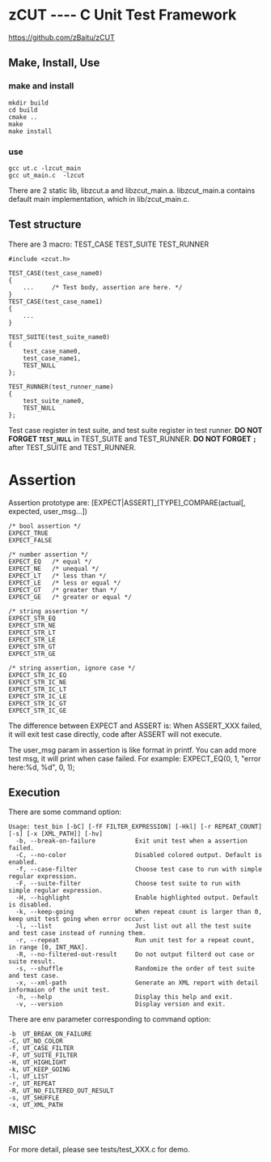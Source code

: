 zCUT ---- C Unit Test Framework
===============================

https://github.com/zBaitu/zCUT


Make, Install, Use
------------------

### make and install
```
mkdir build
cd build
cmake ..
make
make install
```

### use
```
gcc ut.c -lzcut_main
gcc ut_main.c  -lzcut
```
There are 2 static lib, libzcut.a and libzcut_main.a. libzcut_main.a contains default main implementation,
which in lib/zcut_main.c.


## Test structure
There are 3 macro:
TEST_CASE
TEST_SUITE
TEST_RUNNER
```
#include <zcut.h>

TEST_CASE(test_case_name0)
{
    ...     /* Test body, assertion are here. */
}
TEST_CASE(test_case_name1)
{
    ...
}

TEST_SUITE(test_suite_name0)
{
    test_case_name0,
    test_case_name1,
    TEST_NULL
};

TEST_RUNNER(test_runner_name)
{
    test_suite_name0,
    TEST_NULL
};
```
Test case register in test suite, and test suite register in test runner.
**DO NOT FORGET `TEST_NULL`** in TEST_SUITE and TEST_RUNNER.
**DO NOT FORGET `;`** after TEST_SUITE and TEST_RUNNER.


# Assertion
Assertion prototype are:
[EXPECT|ASSERT]\_[TYPE]\_COMPARE(actual[, expected, user_msg...])
```
/* bool assertion */
EXPECT_TRUE
EXPECT_FALSE

/* number assertion */
EXPECT_EQ   /* equal */
EXPECT_NE   /* unequal */
EXPECT_LT   /* less than */
EXPECT_LE   /* less or equal */
EXPECT_GT   /* greater than */
EXPECT_GE   /* greater or equal */

/* string assertion */
EXPECT_STR_EQ
EXPECT_STR_NE
EXPECT_STR_LT
EXPECT_STR_LE
EXPECT_STR_GT
EXPECT_STR_GE

/* string assertion, ignore case */
EXPECT_STR_IC_EQ
EXPECT_STR_IC_NE
EXPECT_STR_IC_LT
EXPECT_STR_IC_LE
EXPECT_STR_IC_GT
EXPECT_STR_IC_GE
```
The difference between EXPECT and ASSERT is: When ASSERT_XXX failed, it will exit test case directly,
code after ASSERT will not execute.

The user_msg param in assertion is like format in printf. You can add more test msg, it will print when case failed.
For example:
    EXPECT_EQ(0, 1, "error here:%d, %d", 0, 1);


## Execution
There are some command option:
```
Usage: test_bin [-bC] [-fF FILTER_EXPRESSION] [-Hkl] [-r REPEAT_COUNT] [-s] [-x [XML_PATH]] [-hv]
  -b, --break-on-failure           Exit unit test when a assertion failed.
  -C, --no-color                   Disabled colored output. Default is enabled.
  -f, --case-filter                Choose test case to run with simple regular expression.
  -F, --suite-filter               Choose test suite to run with simple regular expression.
  -H, --highlight                  Enable highlighted output. Default is disabled.
  -k, --keep-going                 When repeat count is larger than 0, keep unit test going when error occur.
  -l, --list                       Just list out all the test suite and test case instead of running them.
  -r, --repeat                     Run unit test for a repeat count, in range [0, INT_MAX].
  -R, --no-filtered-out-result     Do not output filterd out case or suite result.
  -s, --shuffle                    Randomize the order of test suite and test case.
  -x, --xml-path                   Generate an XML report with detail informaion of the unit test.
  -h, --help                       Display this help and exit.
  -v, --version                    Display version and exit.
```
There are env parameter corresponding to command option:
```
-b  UT_BREAK_ON_FAILURE
-C, UT_NO_COLOR
-f, UT_CASE_FILTER
-F, UT_SUITE_FILTER
-H, UT_HIGHLIGHT
-k, UT_KEEP_GOING
-l, UT_LIST
-r, UT_REPEAT
-R, UT_NO_FILTERED_OUT_RESULT
-s, UT_SHUFFLE
-x, UT_XML_PATH
```


## MISC
For more detail, please see tests/test_XXX.c for demo.
